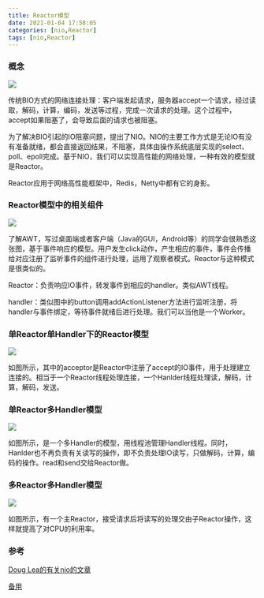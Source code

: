 ```yaml
---
title: Reactor模型
date: 2021-01-04 17:58:05
categories: [nio,Reactor]
tags: [nio,Reactor]
---
```

### 概念
![](https://cdn.jsdelivr.net/gh/fuxyzz/cdn/images/bio-handler.png)

传统BIO方式的网络连接处理：客户端发起请求，服务器accept一个请求，经过读取，解码，计算，编码，发送等过程，完成一次请求的处理。这个过程中，accept如果阻塞了，会导致后面的请求也被阻塞。

为了解决BIO引起的IO阻塞问题，提出了NIO。NIO的主要工作方式是无论IO有没有准备就绪，都会直接返回结果，不阻塞，具体由操作系统底层实现的select、poll、epoll完成。基于NIO，我们可以实现高性能的网络处理，一种有效的模型就是Reactor。

Reactor应用于网络高性能框架中，Redis，Netty中都有它的身影。

### Reactor模型中的相关组件
![](https://cdn.jsdelivr.net/gh/fuxyzz/cdn/images/event-in-awt.png)

了解AWT，写过桌面端或者客户端（Java的GUI，Android等）的同学会很熟悉这张图，基于事件响应的模型。用户发生click动作，产生相应的事件，事件会传播给对应注册了监听事件的组件进行处理，运用了观察者模式。Reactor与这种模式是很类似的。

Reactor：负责响应IO事件，转发事件到相应的handler。类似AWT线程。

handler：类似图中的button调用addActionListener方法进行监听注册，将handler与事件绑定，等待事件就绪后进行处理。我们可以当他是一个Worker。

### 单Reactor单Handler下的Reactor模型
![](https://cdn.jsdelivr.net/gh/fuxyzz/cdn/images/single-thread-reactor.png)

如图所示，其中的acceptor是Reactor中注册了accept的IO事件，用于处理建立连接的。相当于一个Reactor线程处理连接，一个Hanlder线程处理读，解码，计算，解码，发送。

### 单Reactor多Handler模型
![](https://cdn.jsdelivr.net/gh/fuxyzz/cdn/images/multi-thread-worker.png)

如图所示，是一个多Handler的模型，用线程池管理Handler线程。同时，Hanlder也不再负责有关读写的操作，即不负责处理IO读写，只做解码，计算，编码的操作。read和send交给Reactor做。

### 多Reactor多Handler模型
![](https://cdn.jsdelivr.net/gh/fuxyzz/cdn/images/multi-thread-reactor.png)

如图所示，有一个主Reactor，接受请求后将读写的处理交由子Reactor操作，这样就提高了对CPU的利用率。

### 参考
[Doug Lea的有关nio的文章](http://gee.cs.oswego.edu/dl/cpjslides/nio.pdf)

[备用](https://cdn.jsdelivr.net/gh/fuxyzz/cdn/files/nio.pdf)
